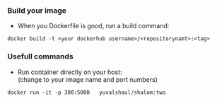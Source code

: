 
### Build your image
- When you Dockerfile is good, run a build command:
```
docker build -t <your dockerhub username>/<repositorynamt>:<tag>
```

### Usefull commands

- Run container directly on your host:  
(change to your image name and port numbers)  
```
docker run -it -p 300:5000   yuvalshaul/shalom:two
```
